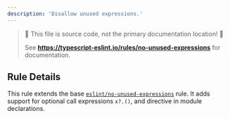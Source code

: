 ```yaml
---
description: 'Disallow unused expressions.'
---
```


> 🛑 This file is source code, not the primary documentation location! 🛑
>
> See **https://typescript-eslint.io/rules/no-unused-expressions** for documentation.

## Rule Details

This rule extends the base [`eslint/no-unused-expressions`](https://eslint.org/docs/rules/no-unused-expressions) rule.
It adds support for optional call expressions `x?.()`, and directive in module declarations.
